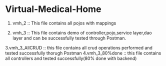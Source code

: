 # Virtual-Medical-Home

1. vmh_2 :: This file contains all pojos with mappings

2. vmh_3  :: This file contains demo of controller,pojo,service layer,dao layer and can be successfully tested through Postman.

 3.vmh_3_AllCRUD :: this file contains all crud operations performed and tested successfully thorugh Postman
4.vmh_3_80%done  :: this file contains all controllers and tested successfully(80% done with backend)
